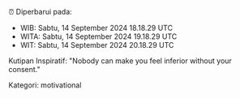 ⏰ Diperbarui pada:
- WIB: Sabtu, 14 September 2024 18.18.29 UTC
- WITA: Sabtu, 14 September 2024 19.18.29 UTC
- WIT: Sabtu, 14 September 2024 20.18.29 UTC

Kutipan Inspiratif:
"Nobody can make you feel inferior without your consent."


Kategori: motivational

